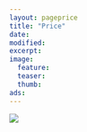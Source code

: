 ```yaml
---
layout: pageprice
title: "Price"
date: 
modified:
excerpt:
image:
  feature:
  teaser:
  thumb:
ads:
---
```


<div>


<img src="http://i736.photobucket.com/albums/xx9/Cutieberries/for%20random%20post/pageprice_zpso02i6lgs.jpg">

</div>

